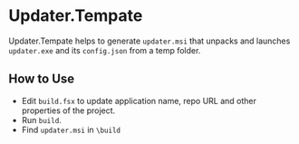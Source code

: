 # Updater.Tempate

Updater.Tempate helps to generate `updater.msi` that unpacks and launches `updater.exe` and its `config.json` 
from a temp folder.

## How to Use

* Edit `build.fsx` to update application name, repo URL and other properties of the project. 
* Run `build`. 
* Find `updater.msi` in `\build`

